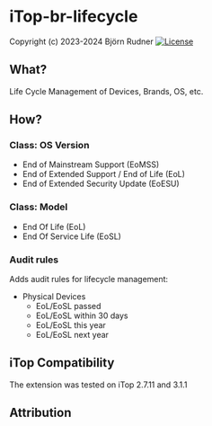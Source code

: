 # iTop-br-lifecycle

Copyright (c) 2023-2024 Björn Rudner
[![License](https://img.shields.io/github/license/rudnerbjoern/iTop-br-lifecycle)](https://github.com/rudnerbjoern/iTop-br-lifecycle/blob/main/LICENSE)

## What?

Life Cycle Management of Devices, Brands, OS, etc.

## How?

### Class: OS Version

* End of Mainstream Support (EoMSS)
* End of Extended Support / End of Life (EoL)
* End of Extended Security Update (EoESU)

### Class: Model

* End Of Life (EoL)
* End Of Service Life (EoSL)

### Audit rules

Adds audit rules for lifecycle management:

* Physical Devices
  * EoL/EoSL passed
  * EoL/EoSL within 30 days
  * EoL/EoSL this year
  * EoL/EoSL next year

## iTop Compatibility

The extension was tested on iTop 2.7.11 and 3.1.1

## Attribution
